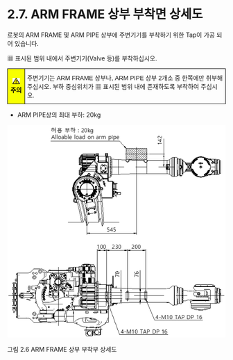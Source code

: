 ﻿# 2.7. ARM FRAME 상부 부착면 상세도

로봇의 ARM FRAME 및 ARM PIPE 상부에 주변기기를 부착하기 위한 Tap이 가공 되어 있습니다.

▦ 표시된 범위 내에서 주변기기(Valve 등)를 부착하십시오. 

<style type="text/css">
.tg  {border-collapse:collapse;border-spacing:0;}
.tg td{border-color:black;border-style:solid;border-width:1px;font-family:Arial, sans-serif;font-size:14px;
  overflow:hidden;padding:10px 5px;word-break:normal;}
.tg th{border-color:black;border-style:solid;border-width:1px;font-family:Arial, sans-serif;font-size:14px;
  font-weight:normal;overflow:hidden;padding:10px 5px;word-break:normal;}
.tg .tg-cly1{text-align:left;vertical-align:middle}
.tg .tg-b001{background-color:#f8ff00;color:#000000;font-weight:bold;text-align:center;vertical-align:middle}
</style>
<table class="tg">
<thead>
  <tr>
    <td class="tg-b001"><img src="../_assets/작은주의표시.png"> 주의</td>
    <td class="tg-cly1">주변기기는 ARM FRAME 상부나, ARM PIPE 상부 2개소 중 한쪽에만 취부해 주십시오. 부하 중심위치가 ▦ 표시된 범위 내에 존재하도록 부착하여 주십시오.</td>
  </tr>
</thead>
</table>



* ARM PIPE상의 최대 부하: 20kg


![](../_assets/그림_2.6_ARM_FRAME_상부_부착부_상세도.png)

그림 2.6 ARM FRAME 상부 부착부 상세도

